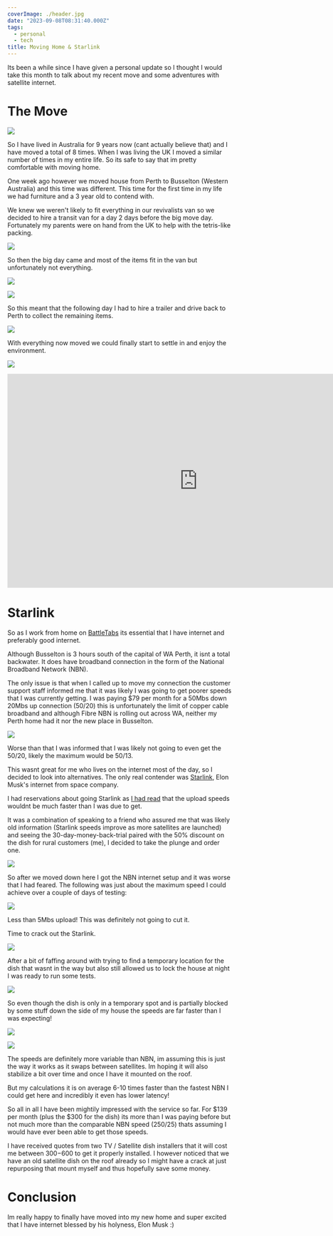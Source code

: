 ```yaml
---
coverImage: ./header.jpg
date: "2023-09-08T08:31:40.000Z"
tags:
  - personal
  - tech
title: Moving Home & Starlink
---
```


Its been a while since I have given a personal update so I thought I would take this month to talk about my recent move and some adventures with satellite internet.

# The Move

[![](./map.png)](./map.png)

So I have lived in Australia for 9 years now (cant actually believe that) and I have moved a total of 8 times. When I was living the UK I moved a similar number of times in my entire life. So its safe to say that im pretty comfortable with moving home.

One week ago however we moved house from Perth to Busselton (Western Australia) and this time was different. This time for the first time in my life we had furniture and a 3 year old to contend with.

We knew we weren't likely to fit everything in our revivalists van so we decided to hire a transit van for a day 2 days before the big move day. Fortunately my parents were on hand from the UK to help with the tetris-like packing.

[![](./tetris.jpg)](./tetris.jpg)

So then the big day came and most of the items fit in the van but unfortunately not everything.

[![](./van.jpg)](./van.jpg)

[![](./left-over.jpg)](./left-over.jpg)

So this meant that the following day I had to hire a trailer and drive back to Perth to collect the remaining items.

[![](./trailer.jpg)](./trailer.jpg)

With everything now moved we could finally start to settle in and enjoy the environment.

[![](./garden.jpg)](./garden.jpg)

<iframe width="853" height="480" src="https://www.youtube.com/embed/T4kaZX1ZzzM" frameborder="0" allow="autoplay; encrypted-media" allowfullscreen></iframe>

# Starlink

So as I work from home on [BattleTabs](https://mikecann.co.uk/posts/battletabs-in-7-minutes) its essential that I have internet and preferably good internet.

Although Busselton is 3 hours south of the capital of WA Perth, it isnt a total backwater. It does have broadband connection in the form of the National Broadband Network (NBN).

The only issue is that when I called up to move my connection the customer support staff informed me that it was likely I was going to get poorer speeds that I was currently getting. I was paying $79 per month for a 50Mbs down 20Mbs up connection (50/20) this is unfortunately the limit of copper cable broadband and although Fibre NBN is rolling out across WA, neither my Perth home had it nor the new place in Busselton.

[![](./aussiebb.png)](./aussiebb.png)

Worse than that I was informed that I was likely not going to even get the 50/20, likely the maximum would be 50/13.

This wasnt great for me who lives on the internet most of the day, so I decided to look into alternatives. The only real contender was [Starlink](https://www.starlink.com/), Elon Musk's internet from space company.

I had reservations about going Starlink as [I had read](https://www.whistleout.com.au/Broadband/Guides/Starlink-Australia-Everything-you-need-to-know) that the upload speeds wouldnt be much faster than I was due to get.

It was a combination of speaking to a friend who assured me that was likely old information (Starlink speeds improve as more satellites are launched) and seeing the 30-day-money-back-trial paired with the 50% discount on the dish for rural customers (me), I decided to take the plunge and order one.

[![](./30day.png)](./30day.png)

So after we moved down here I got the NBN internet setup and it was worse that I had feared. The following was just about the maximum speed I could achieve over a couple of days of testing:

[![](./nbn-speed.png)](./nbn-speed.png)

Less than 5Mbs upload! This was definitely not going to cut it.

Time to crack out the Starlink.

[![](./starlink-box.jpg)](./starlink-box.jpg)

After a bit of faffing around with trying to find a temporary location for the dish that wasnt in the way but also still allowed us to lock the house at night I was ready to run some tests.

[![](./dish.jpg)](./dish.jpg)

So even though the dish is only in a temporary spot and is partially blocked by some stuff down the side of my house the speeds are far faster than I was expecting!

[![](./starlink-speed1.png)](./starlink-speed1.png)

[![](./starlink-speed2.png)](./starlink-speed2.png)

The speeds are definitely more variable than NBN, im assuming this is just the way it works as it swaps between satellites. Im hoping it will also stabilize a bit over time and once I have it mounted on the roof.

But my calculations it is on average 6-10 times faster than the fastest NBN I could get here and incredibly it even has lower latency!

So all in all I have been mightily impressed with the service so far. For $139 per month (plus the $300 for the dish) its more than I was paying before but not much more than the comparable NBN speed (250/25) thats assuming I would have ever been able to get those speeds.

I have received quotes from two TV / Satellite dish installers that it will cost me between $300-$600 to get it properly installed. I however noticed that we have an old satellite dish on the roof already so I might have a crack at just repurposing that mount myself and thus hopefully save some money.

# Conclusion

Im really happy to finally have moved into my new home and super excited that I have internet blessed by his holyness, Elon Musk :)
